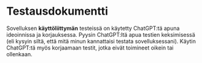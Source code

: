 # Testausdokumentti

Sovelluksen **käyttöliittymän** testeissä on käytetty ChatGPT:tä apuna ideoinnissa ja korjauksessa. Pyysin ChatGPT:ltä apua testien keksimisessä (eli kysyin siltä, että mitä minun kannattaisi testata sovelluksessani). Käytin ChatGPT:tä myös korjaamaan testit, jotka eivät toimineet oikein tai ollenkaan.

